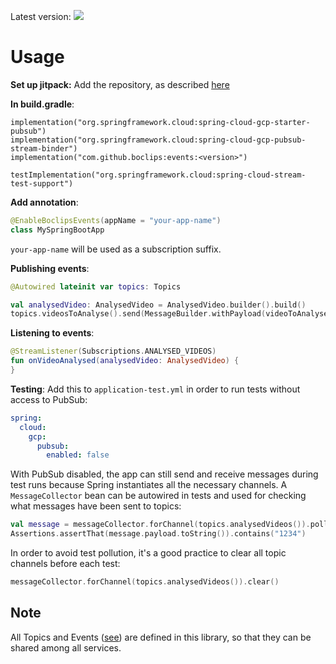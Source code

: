 Latest version: [![](https://jitpack.io/v/boclips/events.svg)](https://jitpack.io/#knowledgemotion/events)

# Usage

**Set up jitpack:**
Add the repository, as described [here](https://jitpack.io/#boclips/events)

**In build.gradle**:
```
implementation("org.springframework.cloud:spring-cloud-gcp-starter-pubsub")
implementation("org.springframework.cloud:spring-cloud-gcp-pubsub-stream-binder")
implementation("com.github.boclips:events:<version>")

testImplementation("org.springframework.cloud:spring-cloud-stream-test-support")
```

**Add annotation**:
```kotlin
@EnableBoclipsEvents(appName = "your-app-name")
class MySpringBootApp
```
`your-app-name` will be used as a subscription suffix.


**Publishing events**:
```kotlin
@Autowired lateinit var topics: Topics

val analysedVideo: AnalysedVideo = AnalysedVideo.builder().build()
topics.videosToAnalyse().send(MessageBuilder.withPayload(videoToAnalyse).build()) 
```

**Listening to events**:
```kotlin
@StreamListener(Subscriptions.ANALYSED_VIDEOS)
fun onVideoAnalysed(analysedVideo: AnalysedVideo) {
}
```

**Testing**:
Add this to `application-test.yml` in order to run tests without access to PubSub:
```yml
spring:
  cloud:
    gcp:
      pubsub:
        enabled: false
```
With PubSub disabled, the app can still send and receive messages during test runs
because Spring instantiates all the necessary channels. A `MessageCollector` bean
can be autowired in tests and used for checking what messages have been sent to topics:
```kotlin
val message = messageCollector.forChannel(topics.analysedVideos()).poll()
Assertions.assertThat(message.payload.toString()).contains("1234")
```

In order to avoid test pollution, it's a good practice to clear all topic channels
before each test:
```kotlin
messageCollector.forChannel(topics.analysedVideos()).clear()
```

## Note
All Topics and Events ([see](src/main/java/com/boclips/events/types)) 
are defined in this library, so that they can be shared among all services.


